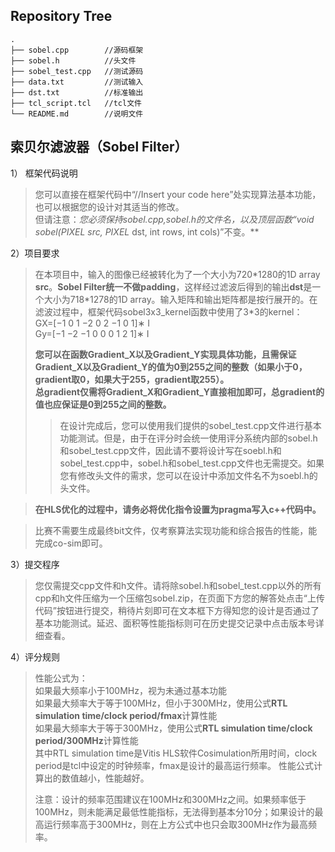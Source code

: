 ## Repository Tree
```
.
├── sobel.cpp        //源码框架
├── sobel.h          //头文件
├── sobel_test.cpp   //测试源码
├── data.txt         //测试输入
├── dst.txt          //标准输出
├── tcl_script.tcl   //tcl文件
└── README.md        //说明文件
```
## 索贝尔滤波器（Sobel Filter）

  1）	框架代码说明
  >您可以直接在框架代码中“//Insert your code here”处实现算法基本功能，也可以根据您的设计对其适当的修改。  
  >但请注意：**您必须保持sobel.cpp,sobel.h的文件名，以及顶层函数“void sobel(PIXEL* src, PIXEL* dst, int rows, int cols)”不变。**

  2）项目要求  
  >在本项目中，输入的图像已经被转化为了一个大小为720\*1280的1D array **src**。**Sobel Filter统一不做padding**，这样经过滤波后得到的输出**dst**是一个大小为718\*1278的1D array。输入矩阵和输出矩阵都是按行展开的。在滤波过程中，框架代码sobel3x3_kernel函数中使用了3*3的kernel：  
  >GX=[−1 0 1 −2 0 2 −1 0 1]∗ I  
  >Gy=[−1 −2 −1 0 0 0 1 2 1]∗ I    
  >
  >**您可以在函数Gradient_X以及Gradient_Y实现具体功能，且需保证Gradient_X以及Gradient_Y的值为0到255之间的整数（如果小于0，gradient取0，如果大于255，gradient取255）。**<br>
  >**总gradient仅需将Gradient_X和Gradient_Y直接相加即可，总gradient的值也应保证是0到255之间的整数。**<br>
  >
  >>在设计完成后，您可以使用我们提供的sobel_test.cpp文件进行基本功能测试。但是，由于在评分时会统一使用评分系统内部的sobel.h和sobel_test.cpp文件，因此请不要将设计写在soebl.h和sobel_test.cpp中，sobel.h和sobel_test.cpp文件也无需提交。如果您有修改头文件的需求，您可以在设计中添加文件名不为soebl.h的头文件。
  
  >**在HLS优化的过程中，请务必将优化指令设置为pragma写入c++代码中。**
  
  >比赛不需要生成最终bit文件，仅考察算法实现功能和综合报告的性能，能完成co-sim即可。
	
  3）提交程序
  >您仅需提交cpp文件和h文件。请将除sobel.h和sobel_test.cpp以外的所有cpp和h文件压缩为一个压缩包sobel.zip，在页面下方您的解答处点击“上传代码”按钮进行提交，稍待片刻即可在文本框下方得知您的设计是否通过了基本功能测试。延迟、面积等性能指标则可在历史提交记录中点击版本号详细查看。
  
  4）评分规则
  >性能公式为：<br>
  >如果最大频率小于100MHz，视为未通过基本功能<br>
  >如果最大频率大于等于100MHz，但小于300MHz，使用公式**RTL simulation time/clock period/fmax**计算性能<br>
  >如果最大频率大于等于300MHz，使用公式**RTL simulation time/clock period/300MHz**计算性能<br>
  >其中RTL simulation time是Vitis HLS软件Cosimulation所用时间，clock period是tcl中设定的时钟频率，fmax是设计的最高运行频率。
  >性能公式计算出的数值越小，性能越好。
  >
  >注意：设计的频率范围建议在100MHz和300MHz之间。如果频率低于100MHz，则未能满足最低性能指标，无法得到基本分10分；如果设计的最高运行频率高于300MHz，则在上方公式中也只会取300MHz作为最高频率。
